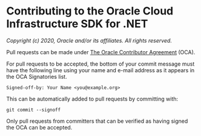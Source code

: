 # Contributing to the Oracle Cloud Infrastructure SDK for .NET

_Copyright (c) 2020, Oracle and/or its affiliates. All rights reserved._

Pull requests can be made under
[The Oracle Contributor Agreement](https://www.oracle.com/technetwork/community/oca-486395.html)
(OCA).

For pull requests to be accepted, the bottom of
your commit message must have the following line using your name and
e-mail address as it appears in the OCA Signatories list.

```
Signed-off-by: Your Name <you@example.org>
```

This can be automatically added to pull requests by committing with:

```
git commit --signoff
```

Only pull requests from committers that can be verified as having
signed the OCA can be accepted.
